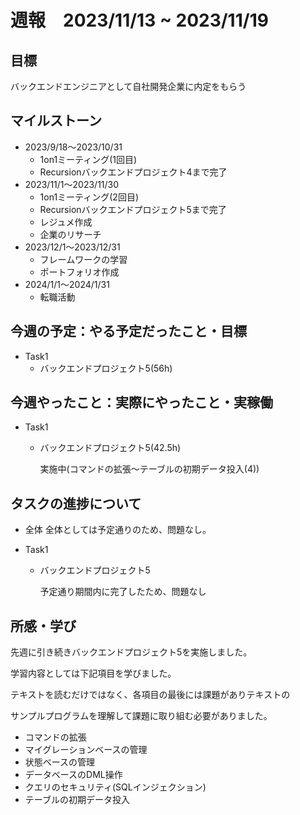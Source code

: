 # 週報　2023/11/13 ~ 2023/11/19

## 目標
バックエンドエンジニアとして自社開発企業に内定をもらう

## マイルストーン
- 2023/9/18〜2023/10/31
    - 1on1ミーティング(1回目)
    - Recursionバックエンドプロジェクト4まで完了
- 2023/11/1〜2023/11/30
    - 1on1ミーティング(2回目)
    - Recursionバックエンドプロジェクト5まで完了
    - レジュメ作成
    - 企業のリサーチ
- 2023/12/1〜2023/12/31
    - フレームワークの学習
    - ポートフォリオ作成
- 2024/1/1〜2024/1/31
    - 転職活動

## 今週の予定：やる予定だったこと・目標
- Task1
    - バックエンドプロジェクト5(56h)

## 今週やったこと：実際にやったこと・実稼働
- Task1
    - バックエンドプロジェクト5(42.5h)

        実施中(コマンドの拡張〜テーブルの初期データ投入(4))

## タスクの進捗について
- 全体
    全体としては予定通りのため、問題なし。

- Task1
    - バックエンドプロジェクト5

        予定通り期間内に完了したため、問題なし

## 所感・学び
先週に引き続きバックエンドプロジェクト5を実施しました。

学習内容としては下記項目を学びました。

テキストを読むだけではなく、各項目の最後には課題がありテキストの

サンプルプログラムを理解して課題に取り組む必要がありました。

- コマンドの拡張
- マイグレーションベースの管理
- 状態ベースの管理
- データベースのDML操作
- クエリのセキュリティ(SQLインジェクション)
- テーブルの初期データ投入
